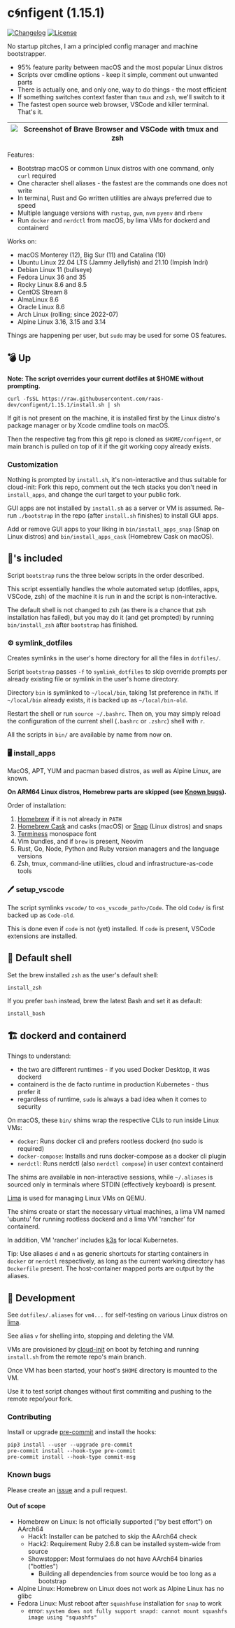 # c🌀nfigent (1.15.1)

[![Changelog](https://img.shields.io/github/v/tag/raas-dev/configent?label=changelog&sort=semver)](https://github.com/raas-dev/configent/blob/main/CHANGELOG.md) [![License](https://img.shields.io/github/license/raas-dev/configent?label=license)](https://github.com/raas-dev/configent/blob/main/LICENSE)

No startup pitches, I am a principled config manager and machine bootstrapper.

- 95% feature parity between macOS and the most popular Linux distros
- Scripts over cmdline options - keep it simple, comment out unwanted parts
- There is actually one, and only one, way to do things - the most efficient
- If something switches context faster than `tmux` and `zsh`, we'll switch to it
- The fastest open source web browser, VSCode and killer terminal. That's it.

| ![Screenshot of Brave Browser and VSCode with tmux and zsh](ui/target.webp) |
| --------------------------------------------------------------------------- |

Features:

- Bootstrap macOS or common Linux distros with one command, only `curl` required
- One character shell aliases - the fastest are the commands one does not write
- In terminal, Rust and Go written utilities are always preferred due to speed
- Multiple language versions with `rustup`, `gvm`, `nvm` `pyenv` and `rbenv`
- Run `docker` and `nerdctl` from macOS, by lima VMs for dockerd and containerd

Works on:

- macOS Monterey (12), Big Sur (11) and Catalina (10)
- Ubuntu Linux 22.04 LTS (Jammy Jellyfish) and 21.10 (Impish Indri)
- Debian Linux 11 (bullseye)
- Fedora Linux 36 and 35
- Rocky Linux 8.6 and 8.5
- CentOS Stream 8
- AlmaLinux 8.6
- Oracle Linux 8.6
- Arch Linux (rolling; since 2022-07)
- Alpine Linux 3.16, 3.15 and 3.14

Things are happening per user, but `sudo` may be used for some OS features.

## 💣 Up

**Note: The script overrides your current dotfiles at $HOME without prompting.**

    curl -fsSL https://raw.githubusercontent.com/raas-dev/configent/1.15.1/install.sh | sh

If git is not present on the machine, it is installed first by the Linux
distro's package manager or by Xcode cmdline tools on macOS.

Then the respective tag from this git repo is cloned as `$HOME/configent`,
or main branch is pulled on top of it if the git working copy already exists.

### Customization

Nothing is prompted by `install.sh`, it's non-interactive and thus suitable
for cloud-init: Fork this repo, comment out the tech stacks you don't need
in `install_apps`, and change the curl target to your public fork.

GUI apps are not installed by `install.sh` as a server or VM is assumed. Re-run
`./bootstrap` in the repo (after `install.sh` finishes) to install GUI apps.

Add or remove GUI apps to your liking in `bin/install_apps_snap`
(Snap on Linux distros) and `bin/install_apps_cask` (Homebrew Cask on macOS).

## 🔋's included

Script `bootstrap` runs the three below scripts in the order described.

This script essentially handles the whole automated setup (dotfiles, apps,
VSCode, zsh) of the machine it is run in and the script is non-interactive.

The default shell is not changed to zsh (as there is a chance that zsh
installation has failed), but you may do it (and get prompted) by running
`bin/install_zsh` after `bootstrap` has finished.

### ⚙️ symlink_dotfiles

Creates symlinks in the user's home directory for all the files in  `dotfiles/`.

Script `bootstrap` passes `-f` to `symlink_dotfiles` to skip override prompts
per already existing file or symlink in the user's home directory.

Directory `bin` is symlinked to `~/local/bin`, taking 1st preference in `PATH`.
If `~/local/bin` already exists, it is backed up as `~/local/bin-old`.

Restart the shell or run `source ~/.bashrc`. Then on, you may simply reload
the configuration of the current shell (`.bashrc` or `.zshrc`) shell with `r`.

All the scripts in `bin/` are available by name from now on.

### 🖥️ install_apps

MacOS, APT, YUM and pacman based distros, as well as Alpine Linux, are known.

**On ARM64 Linux distros, Homebrew parts are skipped (see [Known bugs](https://github.com/raas-dev/configent#known-bugs)).**

Order of installation:
1. [Homebrew](https://brew.sh/) if it is not already in `PATH`
2. [Homebrew Cask](https://formulae.brew.sh/cask/) and casks (macOS) or
[Snap](https://snapcraft.io/) (Linux distros) and snaps
3. [Terminess](https://www.programmingfonts.org/#terminus) monospace font
4. Vim bundles, and if `brew` is present, Neovim
5. Rust, Go, Node, Python and Ruby version managers and the language versions
6. Zsh, tmux, command-line utilities, cloud and infrastructure-as-code tools

### 🖊️ setup_vscode

The script symlinks `vscode/` to `<os_vscode_path>/Code`.
The old `Code/` is first backed up as `Code-old`.

This is done even if `code` is not (yet) installed.
If `code` is present, VSCode extensions are installed.

## 🐚 Default shell

Set the brew installed `zsh` as the user's default shell:

    install_zsh

If you prefer `bash` instead, brew the latest Bash and set it as default:

    install_bash

## 🏗️ dockerd and containerd

Things to understand:

- the two are different runtimes - if you used Docker Desktop, it was dockerd
- containerd is the de facto runtime in production Kubernetes - thus prefer it
- regardless of runtime, `sudo` is always a bad idea when it comes to security

On macOS, these `bin/` shims wrap the respective CLIs to run inside Linux VMs:

- `docker`: Runs docker cli and prefers rootless dockerd (no sudo is required)
- `docker-compose`: Installs and runs docker-compose as a docker cli plugin
- `nerdctl`: Runs nerdctl (also `nerdctl compose`) in user context containerd

The shims are available in non-interactive sessions, while `~/.aliases` is
sourced only in terminals where STDIN (effectively keyboard) is present.

[Lima](https://github.com/lima-vm/lima) is used for managing Linux VMs on QEMU.

The shims create or start the necessary virtual machines, a lima VM named
'ubuntu' for running rootless dockerd and a lima VM 'rancher' for containerd.

In addition, VM 'rancher' includes [k3s](https://k3s.io/) for local Kubernetes.

Tip: Use aliases `d` and `n` as generic shortcuts for starting containers in
`docker` or `nerdctl` respectively, as long as the current working directory has
`Dockerfile` present. The host-container mapped ports are output by the aliases.

## 🔨 Development

See `dotfiles/.aliases` for `vm4...` for self-testing on various Linux distros
on [lima](https://github.com/lima-vm/lima).

See alias `v` for shelling into, stopping and deleting the VM.

VMs are provisioned by [cloud-init](https://cloudinit.readthedocs.io/en/latest/)
on boot by fetching and running `install.sh` from the remote repo's main branch.

Once VM has been started, your host's `$HOME` directory is mounted to the VM.

Use it to test script changes without first commiting and pushing to the remote repo/your fork.

### Contributing

Install or upgrade [pre-commit](https://pre-commit.com/) and install the hooks:

    pip3 install --user --upgrade pre-commit
    pre-commit install --hook-type pre-commit
    pre-commit install --hook-type commit-msg

### Known bugs

Please create an [issue](https://github.com/raas-dev/configent/issues) and
a pull request.

#### Out of scope

- Homebrew on Linux: Is not officially supported ("by best effort") on AArch64
    - Hack1: Installer can be patched to skip the AArch64 check
    - Hack2: Requirement Ruby 2.6.8 can be installed system-wide from source
    - Showstopper: Most formulaes do not have AArch64 binaries ("bottles")
        - Building all dependencies from source would be too long as a bootstrap
- Alpine Linux: Homebrew on Linux does not work as Alpine Linux has no glibc
- Fedora Linux: Must reboot after `squashfuse` installation for `snap` to work
    - error: `system does not fully support snapd: cannot mount squashfs image using "squashfs"`
